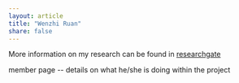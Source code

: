 ```yaml
---
layout: article
title: "Wenzhi Ruan"
share: false
---
```


More information on my research can be found in [researchgate](https://www.researchgate.net/profile/Wenzhi-Ruan/research)

member page -- details on what he/she is doing within the project
